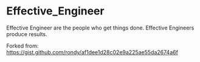 # Effective_Engineer
Effective Engineer are the people who get things done. Effective Engineers produce results.

Forked from:
https://gist.github.com/rondy/af1dee1d28c02e9a225ae55da2674a6f
